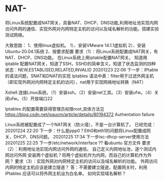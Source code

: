 # NAT-

将Linux系统配置成NAT网关，具备NAT、DHCP、DNS功能,利用地址池实现内网访问外网的通信、实现外网对内网特定主机的访问以及域名解析的功能。搭建实验测试网络。




大致思路：
1、使用linux虚拟机。
1）、安装VMware 14.1.1虚拟机
2）、安装Ubuntu-20.04.1系统
2、按要求配置
要求（1）：将Linux系统配置成NAT网关，有NAT、DHCP、DNS功能。
在Linux系统上用iptable配置NAT网关。
知道用iptable 配置NAT网关，知道了SSH，SSHD的简单含义，知道了状态监测的四种状态：NEW,ESTABLISED,RELATED,INVALID
20201223 22:06 下一步：IPtable 的语法问题，SNAT和DNAT的实现
Iptables 语法中表：filter用于过滤外网主机（即实现外网对内网特定主机的访问），nat用于实现网络地址转换（NAT）

Xshell 连接Linux系统，（1）安装ssh。（2）安装net工具。（3）安装ufw。（4）关闭ufw。（5）开放端口22

Iptables 的配置需要获得管理员权限root,具体方法见
https://blog.csdn.net/jxaucm/article/details/80194372
Authentation failure

Linux系统被配置成了一个NAT网关（防火墙），不是一台计算机了。
已经完成：
20201224 22:20 下一步：什么是ppp0？Eth0和eth1的问题将Linux配置成网关，DHCP、DNS问题。
20201225 17:34 下一步isc-dhcp-server使用方法
20201225 22:25 下一步/etc/network/interface ??  看ubuntu 官方文件
要求（2）：利用地址池实现内网访问外网的通信。
自己定义内网地址池，逐个测试内网访问外网
安装两个虚拟机？将两个虚拟机作为内网，而自己的计算机作为外网？
要求（3）：实现外网对内网特定主机的访问以及域名解析的功能。
外网访问内网的特定主机应该是建立隧道？
答：不需要建立隧道，配置网关时，利用IPtables 应该可以将外网主机设为白名单。
如何实现域名解析？
